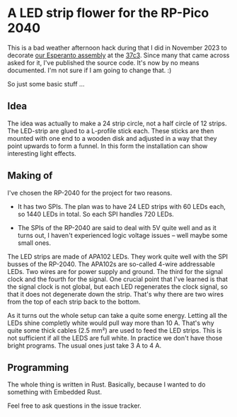 # A LED strip flower for the RP-Pico 2040

This is a bad weather afternoon hack during that I did in November 2023 to
decorate [our Esperanto assembly](https://events.ccc.de/congress/2023/hub/en/assembly/esperanto/)
at the [37c3](https://events.ccc.de/congress/2023/infos/startpage.html).  Since
many that came across asked for it, I've published the source code. It's now by no
means documented.  I'm not sure if I am going to change that.  :)

So just some basic stuff …


## Idea

The idea was actually to make a 24 strip circle, not a half circle of 12
strips.  The LED-strip are glued to a L-profile stick each.  These sticks are
then mounted with one end to a wooden disk and adjusted in a way that they
point upwards to form a funnel.  In this form the installation can show
interesting light effects.


## Making of

I've chosen the RP-2040 for the project for two reasons.

* It has two SPIs. The plan was to have 24 LED strips with 60 LEDs each, so
  1440 LEDs in total. So each SPI handles 720 LEDs.

* The SPIs of the RP-2040 are said to deal with 5V quite well and as it turns
  out, I haven't experienced logic voltage issues – well maybe some small ones.

The LED strips are made of APA102 LEDs.  They work quite well with the SPI
busses of the RP-2040.  The APA102s are so-called 4-wire addressable LEDs.  Two
wires are for power supply and ground.  The third for the signal clock and the
fourth for the signal.  One crucial point that I've learned is that the signal
clock is not global, but each LED regenerates the clock signal, so that it does
not degenerate down the strip.  That's why there are two wires from the top of
each strip back to the bottom.

As it turns out the whole setup can take a quite some energy.  Letting all the
LEDs shine completly white would pull way more than 10 A. That's why quite some
thick cables (2.5 mm²) are used to feed the LED strips.  This is not sufficient
if all the LEDS are full white.  In practice we don't have those bright
programs.  The usual ones just take 3 A to 4 A.


## Programming

The whole thing is written in Rust. Basically, because I wanted to do something
with Embedded Rust.


Feel free to ask questions in the issue tracker.
